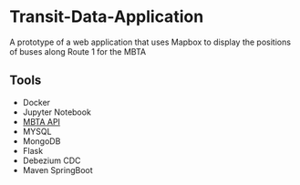 # Transit-Data-Application
A prototype of a web application that uses Mapbox to display the positions of buses along Route 1 for the MBTA

## Tools
* Docker
* Jupyter Notebook
* [MBTA API](https://www.mbta.com/developers/v3-api)
* MYSQL
* MongoDB
* Flask
* Debezium CDC
* Maven SpringBoot